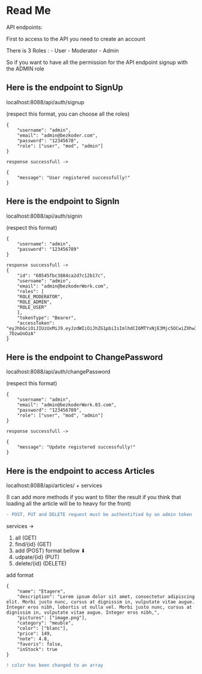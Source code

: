 # Read Me

API endpoints:

First to access to the API you need to create an account

There is 3 Roles : - User - Moderator - Admin

So if you want to have all the permission for the API endpoint signup with the ADMIN role

## Here is the endpoint to SignUp

localhost:8088/api/auth/signup

(respect this format, you can choose all the roles)

```
{
    "username": "admin",
    "email": "admin@bezkoder.com",
    "password": "12345678",
    "role": ["user", "mod", "admin"]
}

response successfull ->

{
    "message": "User registered successfully!"
}
```

## Here is the endpoint to SignIn

localhost:8088/api/auth/signin

(respect this format)

```
{
    "username": "admin",
    "password": "123456789"
}

response successfull ->
{
    "id": "60545fbc3884ca2d7c12b17c",
    "username": "admin",
    "email": "admin@bezkoderWork.com",
    "roles": [
    "ROLE_MODERATOR",
    "ROLE_ADMIN",
    "ROLE_USER"
    ],
    "tokenType": "Bearer",
    "accessToken": "eyJhbGciOiJIUzUxMiJ9.eyJzdWIiOiJhZG1pbiIsImlhdCI6MTYxNjE3Mjc5OCwiZXhwIjoxNjE2MjU5MTk4fQ.Zs9pUUoKYFVhaeKIItQ0BuqTkD4_3uFMEvnRxwsfbZtHHQ_kUDHnSRmVzKfbWj2e10DPl9ZBhTF-_7OzwUnOzA"
}
```

## Here is the endpoint to ChangePassword

localhost:8088/api/auth/changePassword

(respect this format)

```
{
    "username": "admin",
    "email": "admin@bezkoderWork.03.com",
    "password": "123456789",
    "role": ["user", "mod", "admin"]
}

response successfull ->

{
    "message": "Update registered successfully!"
}
```

## Here is the endpoint to access Articles

localhost:8088/api/articles/ + services

(I can add more methods if you want to filter the result if you think that loading all the article will be to heavy for the front)

```diff
- POST, PUT and DELETE request must be authentified by an admin token
```

services ->

1. all (GET)
2. find/{id} (GET)
3. add (POST) format bellow ⬇
4. udpate/{id} (PUT)
5. delete/{id} (DELETE)

add format

```
{
    "name": "Etagere",
    "description": "Lorem ipsum dolor sit amet, consectetur adipiscing elit. Morbi justo nunc, cursus at dignissim in, vulputate vitae augue. Integer eros nibh, lobortis ut nulla vel. Morbi justo nunc, cursus at dignissim in, vulputate vitae augue. Integer eros nibh,",
    "pictures": ["image.png"],
    "category": "meuble",
    "color": ["blanc"],
    "price": 149,
    "note": 4.8,
    "favoris": false,
    "inStock": true
}
```

```diff
! color has been changed to an array
```
